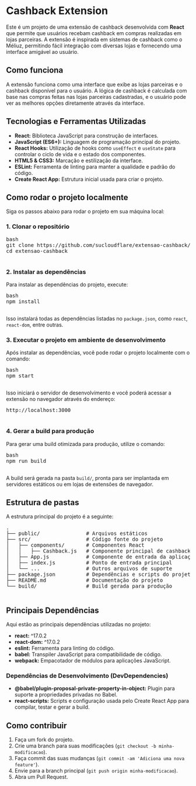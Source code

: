   <h1>Cashback Extension</h1>
    <p>Este é um projeto de uma extensão de cashback desenvolvida com <strong>React</strong> que permite que usuários recebam cashback em compras realizadas em lojas parceiras. A extensão é inspirada em sistemas de cashback como o Méliuz, permitindo fácil integração com diversas lojas e fornecendo uma interface amigável ao usuário.</p>

  <h2>Como funciona</h2>
    <p>A extensão funciona como uma interface que exibe as lojas parceiras e o cashback disponível para o usuário. A lógica de cashback é calculada com base nas compras feitas nas lojas parceiras cadastradas, e o usuário pode ver as melhores opções diretamente através da interface.</p>

   <h2>Tecnologias e Ferramentas Utilizadas</h2>
    <ul>
        <li><strong>React:</strong> Biblioteca JavaScript para construção de interfaces.</li>
        <li><strong>JavaScript (ES6+):</strong> Linguagem de programação principal do projeto.</li>
        <li><strong>React Hooks:</strong> Utilização de hooks como <code>useEffect</code> e <code>useState</code> para controlar o ciclo de vida e o estado dos componentes.</li>
        <li><strong>HTML5 & CSS3:</strong> Marcação e estilização da interface.</li>
        <li><strong>ESLint:</strong> Ferramenta de linting para manter a qualidade e padrão do código.</li>
        <li><strong>Create React App:</strong> Estrutura inicial usada para criar o projeto.</li>
    </ul>

   <h2>Como rodar o projeto localmente</h2>
    <p>Siga os passos abaixo para rodar o projeto em sua máquina local:</p>

  <h3>1. Clonar o repositório</h3>
    <pre>
bash
git clone https://github.com/sucloudflare/extensao-cashback/tree/main
cd extensao-cashback
    </pre>

  <h3>2. Instalar as dependências</h3>
    <p>Para instalar as dependências do projeto, execute:</p>
    <pre>
bash
npm install
    </pre>
    <p>Isso instalará todas as dependências listadas no <code>package.json</code>, como <code>react</code>, <code>react-dom</code>, entre outras.</p>

   <h3>3. Executar o projeto em ambiente de desenvolvimento</h3>
    <p>Após instalar as dependências, você pode rodar o projeto localmente com o comando:</p>
    <pre>
bash
npm start
    </pre>
    <p>Isso iniciará o servidor de desenvolvimento e você poderá acessar a extensão no navegador através do endereço:</p>
    <pre>
http://localhost:3000
    </pre>

  <h3>4. Gerar a build para produção</h3>
    <p>Para gerar uma build otimizada para produção, utilize o comando:</p>
    <pre>
bash
npm run build
    </pre>
    <p>A build será gerada na pasta <code>build/</code>, pronta para ser implantada em servidores estáticos ou em lojas de extensões de navegador.</p>

   <h2>Estrutura de pastas</h2>
    <p>A estrutura principal do projeto é a seguinte:</p>
    <pre>
.
├── public/               # Arquivos estáticos
├── src/                  # Código fonte do projeto
│   ├── components/       # Componentes React
│   │   ├── Cashback.js   # Componente principal de cashback
│   ├── App.js            # Componente de entrada da aplicação
│   ├── index.js          # Ponto de entrada principal
│   └── ...               # Outros arquivos de suporte
├── package.json          # Dependências e scripts do projeto
├── README.md             # Documentação do projeto
└── build/                # Build gerada para produção
    </pre>
    <h2>Principais Dependências</h2>
    <p>Aqui estão as principais dependências utilizadas no projeto:</p>
    <ul>
        <li><strong>react:</strong> ^17.0.2</li>
        <li><strong>react-dom:</strong> ^17.0.2</li>
        <li><strong>eslint:</strong> Ferramenta para linting do código.</li>
        <li><strong>babel:</strong> Transpiler JavaScript para compatibilidade de código.</li>
        <li><strong>webpack:</strong> Empacotador de módulos para aplicações JavaScript.</li>
    </ul>
    <h3>Dependências de Desenvolvimento (DevDependencies)</h3>
    <ul>
        <li><strong>@babel/plugin-proposal-private-property-in-object:</strong> Plugin para suporte a propriedades privadas no Babel.</li>
        <li><strong>react-scripts:</strong> Scripts e configuração usada pelo Create React App para compilar, testar e gerar a build.</li>
    </ul>
    <h2>Como contribuir</h2>
    <ol>
        <li>Faça um fork do projeto.</li>
        <li>Crie uma branch para suas modificações (<code>git checkout -b minha-modificacao</code>).</li>
        <li>Faça commit das suas mudanças (<code>git commit -am 'Adiciona uma nova feature'</code>).</li>
        <li>Envie para a branch principal (<code>git push origin minha-modificacao</code>).</li>
        <li>Abra um Pull Request.</li>
    </ol>
</div>

</body>
